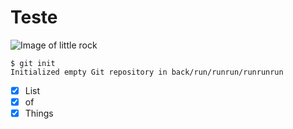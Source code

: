 # Teste
![Image of little rock](https://img.nimo.tv/t/2429511697070/202201301643501996443_2429511697070_avatar.png/w180_l0/img.png)

```
$ git init
Initialized empty Git repository in back/run/runrun/runrunrun
```

- [x] List
- [x] of
- [x] Things
